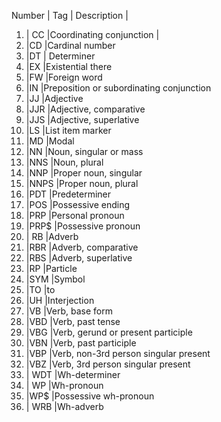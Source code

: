 Number | Tag | Description |
1.	 | CC	 |Coordinating conjunction |
2.	 |CD	 |Cardinal number
3.	 |DT |	Determiner
4.	 |EX	 |Existential there
5.	 |FW	 |Foreign word
6.	 |IN	 |Preposition or subordinating conjunction
7.	 |JJ	 |Adjective
8.	 |JJR	 |Adjective, comparative
9.	 |JJS	 |Adjective, superlative
10.	 |LS	 |List item marker
11.	 |MD	 |Modal
12.	 |NN	 |Noun, singular or mass
13.	 |NNS	 |Noun, plural
14.	 |NNP	 |Proper noun, singular
15.	 |NNPS	 |Proper noun, plural
16.	 |PDT	 |Predeterminer
17.	 |POS	 |Possessive ending
18.	 |PRP	 |Personal pronoun
19.	 |PRP$	 |Possessive pronoun
20. |	RB	 |Adverb
21.	 |RBR	 |Adverb, comparative
22.	 |RBS	 |Adverb, superlative
23.	 |RP	 |Particle
24.	 |SYM	 |Symbol
25.	 |TO	 |to
26.	 |UH	 |Interjection
27.	 |VB	 |Verb, base form
28.	 |VBD	 |Verb, past tense
29.	 |VBG	 |Verb, gerund or present participle
30.	 |VBN	 |Verb, past participle
31.	 |VBP	 |Verb, non-3rd person singular present
32.	 |VBZ	 |Verb, 3rd person singular present
33. |	WDT	 |Wh-determiner
34. |	WP	 |Wh-pronoun
35.	 |WP$	 |Possessive wh-pronoun
36. |	WRB	 |Wh-adverb
